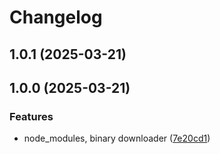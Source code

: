 # Changelog

## 1.0.1 (2025-03-21)

## 1.0.0 (2025-03-21)

### Features

- node_modules, binary downloader ([7e20cd1](https://github.com/supabase-community/pglt-vscode/commit/7e20cd12d46952f8684fcf9b7796d03fd1286b97))
